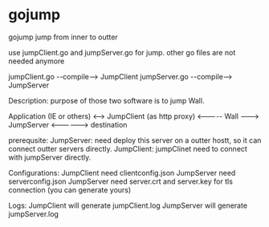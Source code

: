 # gojump
gojump jump from inner to outter

use jumpClient.go and jumpServer.go for jump. other go files are not needed anymore

jumpClient.go --compile--> JumpClient
jumpServer.go --compile--> JumpServer

Description:
  purpose of those two software is to jump Wall.

Application (IE or others) <--> JumpClient (as http proxy) <----- Wall ---> JumpServer <------> destination

prerequsite:
  JumpServer: need deploy this server on a outter hostt, so it can connect outter servers directly.
  JumpClient: jumpClinet need to connect with jumpServer directly.

Configurations:
  JumpClient need clientconfig.json 
  JumpServer need serverconfig.json
  JumpServer need server.crt and server.key for tls connection (you can generate yours)

Logs:
  JumpClient will generate jumpClient.log
  JumpServer will generate jumpServer.log


